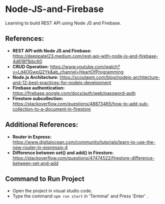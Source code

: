 # Node-JS-and-Firebase

Learning to build REST API using Node JS and Firebase.

## References:

- **REST API with Node JS and Firebase:** https://deeppatel23.medium.com/rest-api-with-node-js-and-firebase-4d618f1bbc60
- **CRUD Operation:** https://www.youtube.com/watch?v=Ld4OGwpQ2Yk&ab_channel=HeartOfProgramming
- **Node.js Architecture:** https://scoutapm.com/blog/nodejs-architecture-and-12-best-practices-for-nodejs-development
- **Firebase authentication:** https://firebase.google.com/docs/auth/web/password-auth
- **Firestore subcollection:** https://stackoverflow.com/questions/48873465/how-to-add-sub-collection-to-a-document-in-firestore

## Additional References:

- **Router in Express:** https://www.digitalocean.com/community/tutorials/learn-to-use-the-new-router-in-expressjs-4
- **Difference between set() and add() in Firestore:** https://stackoverflow.com/questions/47474522/firestore-difference-between-set-and-add

## Command to Run Project

- Open the project in visual studio code.
- Type the command `npm run start` in 'Terminal' and Press 'Enter' .
